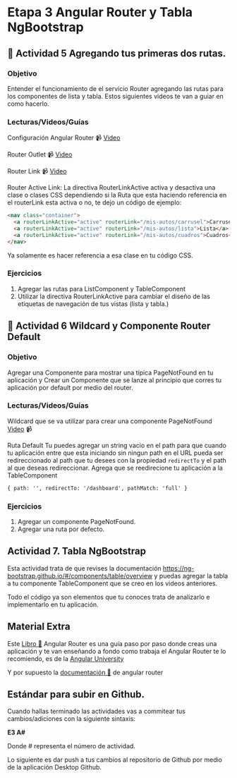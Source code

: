 # Etapa 3 Angular Router y Tabla NgBootstrap


## :mushroom: Actividad 5 Agregando tus primeras dos rutas.

### Objetivo

Entender el funcionamiento de el servicio Router agregando las rutas para los componentes de lista y tabla. Estos siguientes videos te van a guiar en como hacerlo.

### Lecturas/Videos/Guías

Configuración Angular Router :video_camera: [Video](https://mega.nz/#!uvxGVSDK!iJ_jIhiZH8XsBK20k4fVXc_rvBFRbuvfAemsGv5HLOo)

Router Outlet :video_camera: [Video](https://mega.nz/#!H74AzIab!xaHIvLja3cBFbvjfCy1NSwtkaUfAafE3LoRpCJBePQE)

Router Link :video_camera: [Video](https://mega.nz/#!324SAC4D!T0-T1XkhA_cekhrIOUDYd-EvV6CikRxoKV4LBZdDrFc)

Router Active Link: La directiva RouterLinkActive activa y desactiva una clase o clases CSS dependiendo si la Ruta que esta haciendo referencia en el routerLink esta activa o no, te dejo un código de ejemplo: 

```html
<nav class="container">
  <a routerLinkActive="active" routerLink="/mis-autos/carrusel">Carrusel</a>
  <a routerLinkActive="active" routerLink="/mis-autos/lista">Lista</a>
  <a routerLinkActive="active" routerLink="/mis-autos/cuadros">Cuadros</a>
</nav>
```

Ya solamente es hacer referencia a esa clase en tu código CSS.

### Ejercicios

1. Agregar las rutas para ListComponent y TableComponent
2. Utilizar la directiva RouterLinkActive para cambiar el diseño de las etiquetas de navegación de tus vistas (lista y tabla.)


## :mushroom: Actividad 6 Wildcard y Componente Router Default


### Objetivo 

Agregar una Componente para mostrar una típica PageNotFound en tu aplicación y Crear un Componente que se lanze al principio que corres tu aplicación por default por medio del router.


### Lecturas/Videos/Guías

 Wildcard que se va utilizar para crear una componente PageNotFound [Video](https://mega.nz/#!ezoDUBgT!jaLaFwM7TFZEhF1sJvtbreW5WHt7OFpAfr1ERhTwkP4) :video_camera:

Ruta Default
Tu puedes agregar un string vacio en el path para que cuando tu aplicación entre que esta iniciando sin ningun path en el URL pueda ser
redireccionado al path que tu desees con la propiedad `redirectTo` y el path al que deseas redireccionar. Agrega que se reedirecione tu aplicación a la TableComponent
```html
{ path: '', redirectTo: '/dashboard', pathMatch: 'full' }
```



### Ejercicios
1. Agregar un componente PageNotFound.
2. Agregar una ruta por defecto.


## Actividad 7. Tabla NgBootstrap

Esta actividad trata de que revises la documentación https://ng-bootstrap.github.io/#/components/table/overview y puedas agregar la tabla a tu componente TableComponent que se creo en los videos anteriores.

Todo el código ya son elementos que tu conoces trata de analizarlo e implementarlo en tu aplicación.


## Material Extra

Este [Libro :blue_book:](https://mega.nz/#!quwGXKxY!mjAN5AAEDZGIeuAInhyxGyJG-80v2WqEC64KvelE19k) 
 Angular Router es una guía paso por paso donde creas una aplicación y te van enseñando a fondo como trabaja el Angular Router te lo recomiendo, es de la [Angular University](https://angular-university.io/) 

Y por supuesto la [documentación :page_facing_up:](https://angular.io/guide/router) de angular router   

## Estándar para subir en Github.

Cuando hallas terminado las actividades vas a commitear tus cambios/adiciones con la siguiente sintaxis: 

**E3 A#**

Donde # representa el número de actividad.

Lo siguiente es dar push a tus cambios al repositorio de Github por medio de la aplicación Desktop Github.
